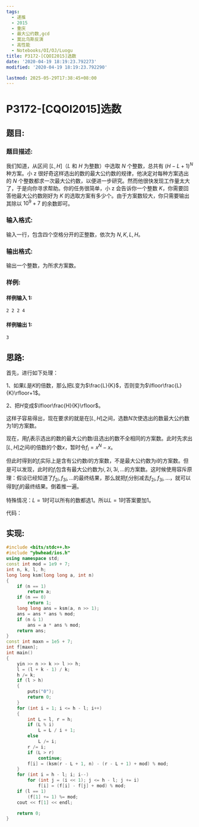 ```yaml
---
tags:
  - 递推
  - 2015
  - 重庆
  - 最大公约数,gcd
  - 莫比乌斯反演
  - 高性能
  - Notebooks/OI/OJ/Luogu
title: P3172-[CQOI2015]选数
date: '2020-04-19 18:19:23.792273'
modified: '2020-04-19 18:19:23.792290'

lastmod: 2025-05-29T17:38:45+08:00
---
```


# P3172-[CQOI2015]选数

## 题目:

### 题目描述:

我们知道，从区间 $[L,H]$（$L$ 和 $H$ 为整数）中选取 $N$ 个整数，总共有 $(H-L+1)^N$ 种方案。小 z 很好奇这样选出的数的最大公约数的规律，他决定对每种方案选出的 $N$ 个整数都求一次最大公约数，以便进一步研究。然而他很快发现工作量太大了，于是向你寻求帮助。你的任务很简单，小 z 会告诉你一个整数 $K$，你需要回答他最大公约数刚好为 $K$ 的选取方案有多少个。由于方案数较大，你只需要输出其除以 $10^9+7$ 的余数即可。

### 输入格式:

输入一行，包含四个空格分开的正整数，依次为 $N,K,L,H$。

### 输出格式:

输出一个整数，为所求方案数。

### 样例:

#### 样例输入 1:

```
2 2 2 4
```

#### 样例输出 1:

```
3
```

## 思路:

首先，进行如下处理：

1、如果$L$是$K$的倍数，那么把$L$变为$\frac{L}{K}$，否则变为$\lfloor\frac{L}{K}\rfloor+1$。

2、把$H$变成$\lfloor\frac{H}{K}\rfloor$。

这样子容易得出，现在要求的就是在$[L,H]$之间，选数$N$次使选出的数最大公约数为$1$的方案数。

现在，用$f_i$表示选出的数的最大公约数$i$且选出的数不全相同的方案数。此时先求出$[L,H]$之间$i$的倍数的个数$x$，暂时令$f_i=x^N-x$。

但此时得到的$f_i$实际上是含有公约数$i$的方案数，不是最大公约数为$i$的方案数。但是可以发现，此时的$f_i$包含有最大公约数为$i,2i,3i,...$的方案数。这时候使用容斥原理：假设已经知道了$f_{2i},f_{3i},...$的最终结果，那么就把$f_i$分别减去$f_{2i},f_{3i},...$，就可以得到$f_i$的最终结果。倒着推一遍。

特殊情况：$L=1$时可以所有的数都选$1$。所以$L=1$时答案要加$1$。

代码：

## 实现:

```cpp
#include <bits/stdc++.h>
#include "ybwhead/ios.h"
using namespace std;
const int mod = 1e9 + 7;
int n, k, l, h;
long long ksm(long long a, int n)
{
    if (n == 1)
        return a;
    if (n == 0)
        return 1;
    long long ans = ksm(a, n >> 1);
    ans = ans * ans % mod;
    if (n & 1)
        ans = a * ans % mod;
    return ans;
}
const int maxn = 1e5 + 7;
int f[maxn];
int main()
{
    yin >> n >> k >> l >> h;
    l = (l + k - 1) / k;
    h /= k;
    if (l > h)
    {
        puts("0");
        return 0;
    }
    for (int i = 1; i <= h - l; i++)
    {
        int L = l, r = h;
        if (L % i)
            L = L / i + 1;
        else
            L /= i;
        r /= i;
        if (L > r)
            continue;
        f[i] = (ksm(r - L + 1, n) - (r - L + 1) + mod) % mod;
    }
    for (int i = h - l; i; i--)
        for (int j = (i << 1); j <= h - l; j += i)
            f[i] = (f[i] - f[j] + mod) % mod;
    if (l == 1)
        (f[1] += 1) %= mod;
    cout << f[1] << endl;

    return 0;
}
```
